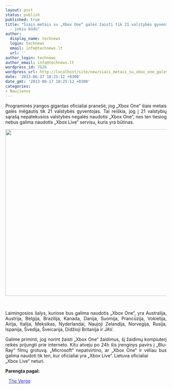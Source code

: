 ```yaml
---
layout: post
status: publish
published: true
title: "Šiais metais su „Xbox One“ galės žaisti tik 21 valstybės gyventojai, kiti
  - jokiu būdu"
author:
  display_name: technews
  login: technews
  email: info@technews.lt
  url: ''
author_login: technews
author_email: info@technews.lt
wordpress_id: 7626
wordpress_url: http://localhost/site/new/siais_metais_su_xbox_one_gales_zaisti_tik_21_valstybes_gyventojai_kiti__jokiu_budu/
date: '2013-06-17 18:25:12 +0300'
date_gmt: '2013-06-17 18:25:12 +0300'
categories:
- Naujienos
---
```

<p style="text-align:justify">Programinės įrangos gigantas oficialiai pranešė, jog „Xbox One“ šiais metais galės mėgautis tik 21 valstybės gyventojas. Tai reiškia, jog į 21 valstybių sąrašą nepatekusios valstybės negalės naudotis „Xbox One“, nes ten tiesiog nebus galima naudotis „Xbox Live“ servisu, kuris yra būtinas.</p>
<p style="text-align:center"> <a target="blank" href="http://www.technologijos.lt/upload/image/n/technologijos/it/S-34134/2-1-xbox-one-2-640x426.jpg"><img alt="" src="http://www.technologijos.lt/upload/image/n/technologijos/it/S-34134/1-2-1-xbox-one-2-640x426.jpg" style="width: 520px;" /></a></p>
<div style="text-align:center"> <strong></strong><br/><em></em></div>
<div style="text-align:justify"><!--[if gte mso 9]><![endif]--></p>
<p><span>Laimingosios šalys, kuriose bus galima naudotis &bdquo;Xbox One&ldquo;, yra Australija, Austrija, Belgija, Brazilija, Kanada, Danija, Suomija, Prancūzija, Vokietija, Airija, Italija, Meksikas, Nyderlandai, Naujoji Zelandija, Norvegija, Rusija, Ispanija, Švedija, Šveicarija, Didžioji Britanija ir JAV.</span></p>
<p><span>Galime priminti, jog norint žaisti &bdquo;Xbox One&ldquo; žaidimus, šį žaidimų kompiuterį reikės prijungti prie interneto. Kitu atveju po </span>24h <span>šis įrenginys pavirs į &bdquo;Blu-Ray&ldquo; filmų grotuvą. &bdquo;Microsoft&ldquo; nepatvirtino, ar &bdquo;Xbox One&ldquo; ir vėliau bus galima naudoti tik ten, kur oficialiai yra &bdquo;Xbox Live&ldquo;. Lietuva oficialiai </span><br /><span>&bdquo;Xbox Live&ldquo; neturi.<br /></span></p>
</div>
<p><strong>Parengta pagal:</strong></p>
<p style="margin:0px 0px 0px 10px"><a target="blank" href="http://www.theverge.com/2013/6/14/4429218/xbox-one-may-not-work-in-unsupported-countries"><span style="color:#2E2EFE">The Verge</span></a></p>
